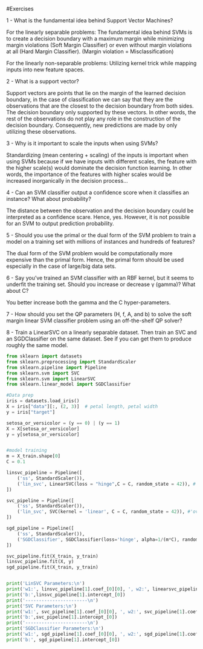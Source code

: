 #Exercises

1 - What is the fundamental idea behind Support Vector Machines?

  For the linearly separable problems:
  The fundamental idea behind SVMs is to create a decision boundary with a maximum margin while minimizing margin violations (Soft Margin Classifier) 
  or even without margin violations at all (Hard Margin Classifier). (Margin violation = Misclassification)
  
  For the linearly non-separable problems:
  Utilizing kernel trick while mapping inputs into new feature spaces.

2 - What is a support vector?

Support vectors are points that lie on the margin of the learned decision boundary, in the case of classification we can say that 
they are the observations that are the closest to the decision boundary from both sides. The decision boundary only supported by these vectors. In other words, 
the rest of the observations do not play any role in the construction of the decision boundary. Consequently, new predictions are made by only utilizing these
observations.

3 - Why is it important to scale the inputs when using SVMs?

Standardizing (mean centering + scaling) of the inputs is important when using SVMs because if we have inputs with different scales, the feature with 
the higher scale(s) would dominate the decision function learning. In other words, the importance of the features with higher scales would be increased inorganically
in the decision process...

4 - Can an SVM classifier output a confidence score when it classifies an instance? What about probability?

The distance between the observation and the decision boundary could be interpreted as a confidence scare. Hence, yes. However, it is not possible for an SVM to
output prediction probability.

5 - Should you use the primal or the dual form of the SVM problem to train a model on a training set with millions of instances and hundreds of features?

The dual form of the SVM problem would be computationally more expensive than the primal form. Hence, the primal form should be used especially in the case of large/big
data sets.

6 - Say you’ve trained an SVM classifier with an RBF kernel, but it seems to underfit the training set. Should you increase or decrease γ (gamma)? What about C?

You better increase both the gamma and the C hyper-parameters.

7 - How should you set the QP parameters (H, f, A, and b) to solve the soft margin linear SVM classifier problem using an off-the-shelf QP solver?


8 - Train a LinearSVC on a linearly separable dataset. Then train an SVC and an SGDClassifier on the same dataset. See if you can get them to produce roughly
the same model.

```Python
from sklearn import datasets
from sklearn.preprocessing import StandardScaler
from sklearn.pipeline import Pipeline
from sklearn.svm import SVC
from sklearn.svm import LinearSVC
from sklearn.linear_model import SGDClassifier

#Data prep
iris = datasets.load_iris()
X = iris["data"][:, (2, 3)]  # petal length, petal width
y = iris["target"]

setosa_or_versicolor = (y == 0) | (y == 1)
X = X[setosa_or_versicolor]
y = y[setosa_or_versicolor]


#model training
m = X_train.shape[0] 
C = 0.1

linsvc_pipeline = Pipeline([
    ('ss', StandardScaler()),
    ('lin_svc', LinearSVC(loss = "hinge",C = C, random_state = 42)), #'ovr' default
])

svc_pipeline = Pipeline([
    ('ss', StandardScaler()),
    ('lin_svc', SVC(kernel = 'linear', C = C, random_state = 42)), #'ovr' default
])

sgd_pipeline = Pipeline([
    ('ss', StandardScaler()),
    ('SGDClassifier', SGDClassifier(loss='hinge', alpha=1/(m*C), random_state = 42)), #'ovr' default
])

svc_pipeline.fit(X_train, y_train)
linsvc_pipeline.fit(X, y)
sgd_pipeline.fit(X_train, y_train)


print('LinSVC Parameters:\n')
print('w1:', linsvc_pipeline[1].coef_[0][0], ', w2:', linearsvc_pipeline[1].coef_[0][1])
print('b:',linsvc_pipeline[1].intercept_[0])
print('-----------------------\n')
print('SVC Parameters:\n')
print('w1:', svc_pipeline[1].coef_[0][0], ', w2:', svc_pipeline[1].coef_[0][1])
print('b:',svc_pipeline[1].intercept_[0])
print('-----------------------\n')
print('SGDClassifier Parameters:\n')
print('w1:', sgd_pipeline[1].coef_[0][0], ', w2:', sgd_pipeline[1].coef_[0][1])
print('b:', sgd_pipeline[1].intercept_[0])
```



